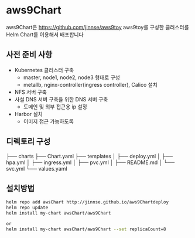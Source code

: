 # aws9Chart
aws9Chart은 https://github.com/jinnse/aws9toy aws9toy를 구성한 클러스터를 Helm Chart를 이용해서 배포합니다 
## 사전 준비 사항
- Kubernetes 클러스터 구축
  - master, node1, node2, node3 형태로 구성
  - metallb, nginx-controller(ingress controller), Calico 설치
- NFS 서버 구축
- 사설 DNS 서버 구축을 위한 DNS 서버 구축
  - 도메인 및 외부 접근용 ip 설정
- Harbor 설치
  - 이미지 접근 가능하도록


## 디렉토리 구성
├── charts
├── Chart.yaml
├── templates
│ ├── deploy.yml
│ ├── hpa.yml
│ ├── ingress.yml
│ ├── pvc.yml
│ ├── README.md
│ └── svc.yml
└── values.yaml

## 설치방법
```bash
helm repo add awsChart http://jinnse.github.io/aws9Chartdeploy
helm repo update
helm install my-chart awsChart/aws9Chart

or
helm install my-chart awsChart/aws9Chart --set replicaCount=8

